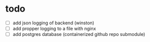 # todo 
- [ ] add json logging of backend (winston)
- [ ] add propper logging to a file with nginx
- [ ] add postgres database (containerized github repo submodule)
